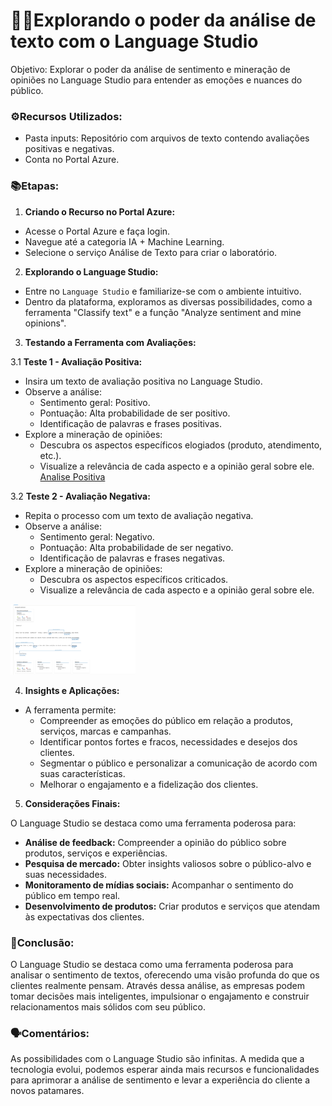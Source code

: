 # 🕵️‍♀️**Explorando o poder da análise de texto com o Language Studio**

Objetivo: Explorar o poder da análise de sentimento e mineração de opiniões no Language Studio para entender as emoções e nuances do público.

### ⚙️Recursos Utilizados:

- Pasta inputs: Repositório com arquivos de texto contendo avaliações positivas e negativas.
- Conta no Portal Azure.

### 📚Etapas:

1. **Criando o Recurso no Portal Azure:**

- Acesse o Portal Azure e faça login.
- Navegue até a categoria IA + Machine Learning.
- Selecione o serviço Análise de Texto para criar o laboratório.

2. **Explorando o Language Studio:**

- Entre no `Language Studio`  e familiarize-se com o ambiente intuitivo.
- Dentro da plataforma, exploramos as diversas possibilidades, como a ferramenta "Classify text" e a função "Analyze sentiment and mine opinions".


3. **Testando a Ferramenta com Avaliações:**

3.1 **Teste 1 - Avaliação Positiva:**

- Insira um texto de avaliação positiva no Language Studio.
- Observe a análise:
  - Sentimento geral: Positivo.
  - Pontuação: Alta probabilidade de ser positivo.
  - Identificação de palavras e frases positivas.
- Explore a mineração de opiniões:
  - Descubra os aspectos específicos elogiados (produto, atendimento, etc.).
  - Visualize a relevância de cada aspecto e a opinião geral sobre ele.
[Analise Positiva](\LabLanguage-AI900\inputs\sentenca_1_positiva.png)

3.2 **Teste 2 - Avaliação Negativa:**

- Repita o processo com um texto de avaliação negativa.
- Observe a análise:
  - Sentimento geral: Negativo.
  - Pontuação: Alta probabilidade de ser negativo.
  - Identificação de palavras e frases negativas.
- Explore a mineração de opiniões:
  - Descubra os aspectos específicos criticados.
  - Visualize a relevância de cada aspecto e a opinião geral sobre ele.

<p float="left">

 <img src="https://github.com/LohSilva/LabLanguage-AI900/blob/main/inputs/analise_negativa.png" width="200" />

</p>
  
4. **Insights e Aplicações:**

- A ferramenta permite:
  - Compreender as emoções do público em relação a produtos, serviços, marcas e campanhas.
  - Identificar pontos fortes e fracos, necessidades e desejos dos clientes.
  - Segmentar o público e personalizar a comunicação de acordo com suas características.
  - Melhorar o engajamento e a fidelização dos clientes.

5. **Considerações Finais:**

O Language Studio se destaca como uma ferramenta poderosa para:

- **Análise de feedback:** Compreender a opinião do público sobre produtos, serviços e experiências.
- **Pesquisa de mercado:** Obter insights valiosos sobre o público-alvo e suas necessidades.
- **Monitoramento de mídias sociais:** Acompanhar o sentimento do público em tempo real.
- **Desenvolvimento de produtos:** Criar produtos e serviços que atendam às expectativas dos clientes.

### 🚀Conclusão:

O Language Studio se destaca como uma ferramenta poderosa para analisar o sentimento de textos, oferecendo uma visão profunda do que os clientes realmente pensam. Através dessa análise, as empresas podem tomar decisões mais inteligentes, impulsionar o engajamento e construir relacionamentos mais sólidos com seu público.

### 🗣️Comentários:

As possibilidades com o Language Studio são infinitas. A medida que a tecnologia evolui, podemos esperar ainda mais recursos e funcionalidades para aprimorar a análise de sentimento e levar a experiência do cliente a novos patamares.
